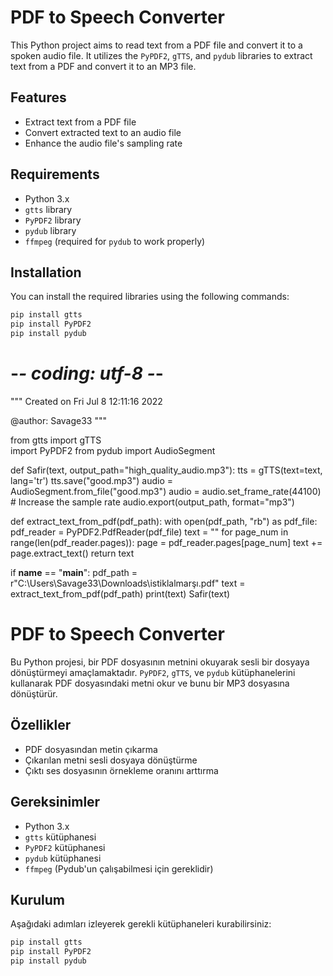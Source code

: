 # PDF to Speech Converter

This Python project aims to read text from a PDF file and convert it to a spoken audio file. It utilizes the `PyPDF2`, `gTTS`, and `pydub` libraries to extract text from a PDF and convert it to an MP3 file.

## Features

- Extract text from a PDF file
- Convert extracted text to an audio file
- Enhance the audio file's sampling rate

## Requirements

- Python 3.x
- `gtts` library
- `PyPDF2` library
- `pydub` library
- `ffmpeg` (required for `pydub` to work properly)

## Installation

You can install the required libraries using the following commands:

```bash
pip install gtts
pip install PyPDF2
pip install pydub
```
# -*- coding: utf-8 -*-
"""
Created on Fri Jul  8 12:11:16 2022

@author: Savage33
"""

from gtts import gTTS   
import PyPDF2
from pydub import AudioSegment

def Safir(text, output_path="high_quality_audio.mp3"):
    tts = gTTS(text=text, lang='tr')
    tts.save("good.mp3")
    audio = AudioSegment.from_file("good.mp3")
    audio = audio.set_frame_rate(44100)  # Increase the sample rate
    audio.export(output_path, format="mp3")

def extract_text_from_pdf(pdf_path):
    with open(pdf_path, "rb") as pdf_file:
        pdf_reader = PyPDF2.PdfReader(pdf_file)
        text = ""
        for page_num in range(len(pdf_reader.pages)):
            page = pdf_reader.pages[page_num]
            text += page.extract_text()
        return text

if __name__ == "__main__":
    pdf_path = r"C:\Users\Savage33\Downloads\istiklalmarşı.pdf"
    text = extract_text_from_pdf(pdf_path)
    print(text)
    Safir(text)


# PDF to Speech Converter

Bu Python projesi, bir PDF dosyasının metnini okuyarak sesli bir dosyaya dönüştürmeyi amaçlamaktadır. `PyPDF2`, `gTTS`, ve `pydub` kütüphanelerini kullanarak PDF dosyasındaki metni okur ve bunu bir MP3 dosyasına dönüştürür.

## Özellikler

- PDF dosyasından metin çıkarma
- Çıkarılan metni sesli dosyaya dönüştürme
- Çıktı ses dosyasının örnekleme oranını arttırma

## Gereksinimler

- Python 3.x
- `gtts` kütüphanesi
- `PyPDF2` kütüphanesi
- `pydub` kütüphanesi
- `ffmpeg` (Pydub'un çalışabilmesi için gereklidir)

## Kurulum

Aşağıdaki adımları izleyerek gerekli kütüphaneleri kurabilirsiniz:

```bash
pip install gtts
pip install PyPDF2
pip install pydub

